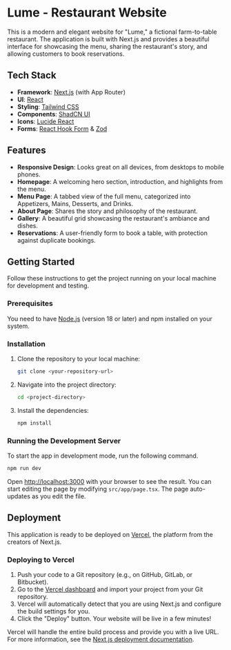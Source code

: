 # Lume - Restaurant Website

This is a modern and elegant website for "Lume," a fictional farm-to-table restaurant. The application is built with Next.js and provides a beautiful interface for showcasing the menu, sharing the restaurant's story, and allowing customers to book reservations.

## Tech Stack

- **Framework**: [Next.js](https://nextjs.org/) (with App Router)
- **UI**: [React](https://react.dev/)
- **Styling**: [Tailwind CSS](https://tailwindcss.com/)
- **Components**: [ShadCN UI](https://ui.shadcn.com/)
- **Icons**: [Lucide React](https://lucide.dev/guide/packages/lucide-react)
- **Forms**: [React Hook Form](https://react-hook-form.com/) & [Zod](https://zod.dev/)

## Features

- **Responsive Design**: Looks great on all devices, from desktops to mobile phones.
- **Homepage**: A welcoming hero section, introduction, and highlights from the menu.
- **Menu Page**: A tabbed view of the full menu, categorized into Appetizers, Mains, Desserts, and Drinks.
- **About Page**: Shares the story and philosophy of the restaurant.
- **Gallery**: A beautiful grid showcasing the restaurant's ambiance and dishes.
- **Reservations**: A user-friendly form to book a table, with protection against duplicate bookings.

## Getting Started

Follow these instructions to get the project running on your local machine for development and testing.

### Prerequisites

You need to have [Node.js](https://nodejs.org/en/) (version 18 or later) and npm installed on your system.

### Installation

1.  Clone the repository to your local machine:
    ```bash
    git clone <your-repository-url>
    ```

2.  Navigate into the project directory:
    ```bash
    cd <project-directory>
    ```

3.  Install the dependencies:
    ```bash
    npm install
    ```

### Running the Development Server

To start the app in development mode, run the following command.

```bash
npm run dev
```

Open [http://localhost:3000](http://localhost:3000) with your browser to see the result. You can start editing the page by modifying `src/app/page.tsx`. The page auto-updates as you edit the file.

## Deployment

This application is ready to be deployed on [Vercel](https://vercel.com/), the platform from the creators of Next.js.

### Deploying to Vercel

1.  Push your code to a Git repository (e.g., on GitHub, GitLab, or Bitbucket).
2.  Go to the [Vercel dashboard](https://vercel.com/new) and import your project from your Git repository.
3.  Vercel will automatically detect that you are using Next.js and configure the build settings for you.
4.  Click the "Deploy" button. Your website will be live in a few minutes!

Vercel will handle the entire build process and provide you with a live URL. For more information, see the [Next.js deployment documentation](https://nextjs.org/docs/deployment).
